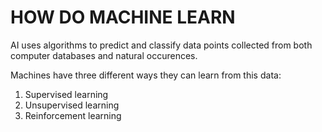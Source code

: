 # HOW DO MACHINE LEARN

AI uses algorithms to predict and classify data points collected from both  computer databases and natural occurences.

Machines have three different ways they can learn from this data:

1. Supervised learning
2. Unsupervised learning
3. Reinforcement learning


